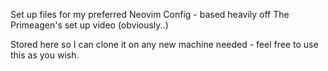 Set up files for my preferred Neovim Config - based heavily off The Primeagen's set up video (obviously..)

Stored here so I can clone it on any new machine needed - feel free to use this as you wish.
